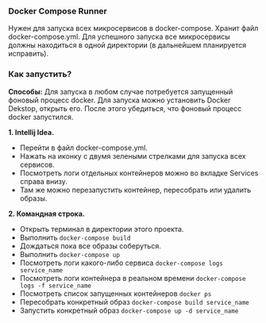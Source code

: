 ### Docker Compose Runner

Нужен для запуска всех микросервисов в docker-compose. Хранит файл docker-compose.yml. 
Для успешного запуска все микросервисы должны находиться в одной директории (в дальнейшем планируется исправить).

### Как запустить? 
**Способы:**
Для запуска в любом случае потребуется запущенный фоновый процесс docker. Для запуска можно установить Docker Dekstop,
открыть его. После этого убедиться, что фоновый процесс docker запустился.

**1. Intellij Idea.** 
- Перейти в файл docker-compose.yml.
- Нажать на иконку с двумя зелеными стрелками для запуска всех сервисов.
- Посмотреть логи отдельных контейнеров можно во вкладке Services справа внизу.
- Там же можно перезапустить контейнер, пересобрать или удалить образы.


**2. Командная строка.** 
- Открыть терминал в директории этого проекта.
- Выполнить `docker-compose build`
- Дождаться пока все образы соберуться.
- Выполнить `docker-compose up`
- Посмотреть логи какого-либо сервиса `docker-compose logs service_name`
- Посмотреть логи контейнера в реальном времени `docker-compose logs -f service_name`
- Посмотреть список запущенных контейнеров `docker ps`
- Пересобрать конкретный образ `docker-compose build service_name`
- Запустить конкретный образ `docker-compose up -d service_name`
 